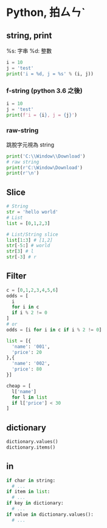 # Python, 拍ㄙㄣˋ

## string, print

%s: 字串
%d: 整數

```python
i = 10
j = 'test'
print('i = %d, j = %s' % (i, j))
```

### f-string (python 3.6 之後)

```python
i = 10
j = 'test'
print(f'i = {i}, j = {j}')
```

### raw-string

跳脫字元視為 string

```python
print('C:\\Window\\Download')
# raw string
print(r'C:\Window\Download')
print(r'\n')
```

## Slice

```python
# String
str = 'hello world'
# List
list = [0,1,2,3]

# List/String slice
list[1:3] # [1,2]
str[-5:] # world
str[3] # l
str[-3] # r
```

## Filter

```python
c = [0,1,2,3,4,5,6]
odds = [
  i
  for i in c
  if i % 2 != 0
]
# or
odds = [i for i in c if i % 2 != 0]
```

```python
list = [{
  'name': '001',
  'price': 20
},{
  'name': '002',
  'price': 80
}]

cheap = [
  l['name']
  for l in list
  if l['price'] < 30
]
```

## dictionary

```python
dictionary.values()
dictionary.items()
```

## in

```python
if char in string:
  # ...
if item in list:
  # ...
if key in dictionary:
  # ...
if value in dictionary.values():
  # ...
```